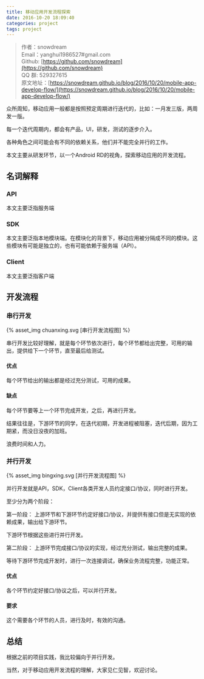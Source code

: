 ```yaml
---
title: 移动应用开发流程探索
date: 2016-10-20 18:09:40
categories: project
tags: project
---
```


>作者：snowdream   
>Email：yanghui1986527#gmail.com    
>Github: [https://github.com/snowdream](https://github.com/snowdream)   
>QQ 群: 529327615        
>原文地址：[https://snowdream.github.io/blog/2016/10/20/mobile-app-develop-flow/](https://snowdream.github.io/blog/2016/10/20/mobile-app-develop-flow/)

众所周知，移动应用一般都是按照预定周期进行迭代的，比如：一月发三版，两周发一版。

每一个迭代周期内，都会有产品，UI，研发，测试的逐步介入。

各种角色之间可能会有不同的依赖关系，他们并不能完全并行的工作。

本文主要从研发环节，以一个Android RD的视角，探索移动应用的开发流程。

## 名词解释
### API
本文主要泛指服务端

### SDK
本文主要泛指本地模块端。在模块化的背景下，移动应用被分隔成不同的模块。这些模块有可能是独立的，也有可能依赖于服务端（API）。

### Client
本文主要泛指客户端

## 开发流程
### 串行开发
{% asset_img chuanxing.svg [串行开发流程图] %}

串行开发比较好理解，就是每个环节依次进行，每个环节都给出完整，可用的输出，提供给下一个环节，直至最后给测试。

#### 优点
每个环节给出的输出都是经过充分测试，可用的成果。

#### 缺点
每个环节要等上一个环节完成开发，之后，再进行开发。

结果往往是，下游环节的同学，在迭代初期，开发进程被阻塞，迭代后期，因为工期紧，而没日没夜的加班。

浪费时间和人力。

### 并行开发
{% asset_img bingxing.svg [并行开发流程图] %}

并行开发就是API，SDK，Client各类开发人员约定接口/协议，同时进行开发。

至少分为两个阶段： 

第一阶段：
上游环节和下游环节约定好接口/协议，并提供有接口但是无实现的依赖成果，输出给下游环节。

下游环节根据这些进行并行开发。

第二阶段：
上游环节完成接口/协议的实现，经过充分测试，输出完整的成果。

等待下游环节完成开发时，进行一次连接调试，确保业务流程完整，功能正常。

#### 优点
各个环节约定好接口/协议之后，可以并行开发。

#### 要求
这个需要各个环节的人员，进行及时，有效的沟通。

## 总结
根据之前的项目实践，我比较偏向于并行开发。

当然，对于移动应用开发流程的理解，大家见仁见智，欢迎讨论。
